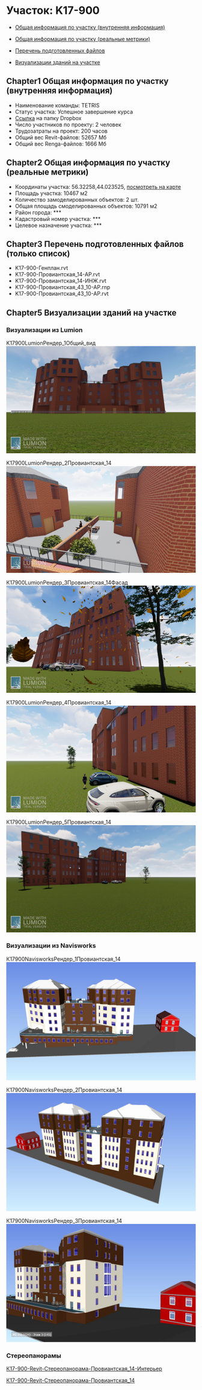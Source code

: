 # Участок: K17-900

* [Общая информация по участку (внутренняя информация)](#Chapter1)

* [Общая информация по участку (реальные метрики)](#Chapter2)

* [Перечень подготовленных файлов](#Chapter3)

* [Визуализации зданий на участке](#Chapter5)

## <a id="test">Chapter1</a> Общая информация по участку (внутренняя информация)
+ Наименование команды: TETRIS
+ Статус участка: Успешное завершение курса
+ [Ссылка](https://www.dropbox.com/sh/wvvgv1nw1iqred9/AABfQiV1Vzc6VK2U8upMHyx7a/K17_900?dl=0) на папку Dropbox
+ Число участников по проекту: 2 человек
+ Трудозатраты на проект: 200 часов
+ Общий вес Revit-файлов: 52657 Мб
+ Общий вес Renga-файлов: 1666 Мб
## <a id="test">Chapter2</a> Общая информация по участку (реальные метрики)
+ Координаты участка: 56.32258,44.023525, [посмотреть на карте]("yandex.ru/maps/47/nizhny-novgorod/?ll=56.32258%2C44.023525&z=19")
+ Площадь участка: 10467 м2
+ Количество замоделированных объектов: 2 шт.
+ Общая площадь смоделированных объектов: 10791 м2
+ Район города: *** 
+ Кадастровый номер участка: *** 
+ Целевое назначение участка: *** 
## <a id="test">Chapter3</a> Перечень подготовленных файлов (только список)
+ K17-900-Генплан.rvt
+ K17-900-Провиантская_14-АР.rvt
+ K17-900-Провиантская_14-ИНЖ.rvt
+ K17-900-Провиантская_43_10-АР.rnp
+ K17-900-Провиантская_43_10-АР.rvt
## <a id="test">Chapter5</a> Визуализации зданий на участке
### Визуализации из Lumion
K17900LumionРендер_1Общий_вид
![K17-900-Lumion-Рендер_1-Общий_вид](/Images/K17_900/K17-900-Lumion-Рендер_1-Общий_вид_Compressed.jpg)

K17900LumionРендер_2Провиантская_14
![K17-900-Lumion-Рендер_2-Провиантская_14](/Images/K17_900/K17-900-Lumion-Рендер_2-Провиантская_14_Compressed.jpg)

К17900LumionРендер_3Провиантская_14Фасад
![К17-900-Lumion-Рендер_3-Провиантская_14-Фасад](/Images/K17_900/К17-900-Lumion-Рендер_3-Провиантская_14-Фасад_Compressed.jpg)

К17900LumionРендер_4Провиантская_14
![К17-900-Lumion-Рендер_4-Провиантская_14](/Images/K17_900/К17-900-Lumion-Рендер_4-Провиантская_14_Compressed.jpg)

К17900LumionРендер_5Провиантская_14
![К17-900-Lumion-Рендер_5-Провиантская_14](/Images/K17_900/К17-900-Lumion-Рендер_5-Провиантская_14_Compressed.jpg)

### Визуализации из Navisworks
К17900NavisworksРендер_1Провиантская_14
![К17-900-Navisworks-Рендер_1-Провиантская_14](/Images/K17_900/К17-900-Navisworks-Рендер_1-Провиантская_14_Compressed.jpg)

К17900NavisworksРендер_2Провиантская_14
![К17-900-Navisworks-Рендер_2-Провиантская_14](/Images/K17_900/К17-900-Navisworks-Рендер_2-Провиантская_14_Compressed.jpg)

К17900NavisworksРендер_3Провиантская_14
![К17-900-Navisworks-Рендер_3-Провиантская_14](/Images/K17_900/К17-900-Navisworks-Рендер_3-Провиантская_14_Compressed.jpg)

### Стереопанорамы
[К17-900-Revit-Стереопанорама-Провиантская_14-Интерьер](https://pano.autodesk.com/pano.html?url=jpgs/15a6952f-e0f5-4e72-864a-9d48108b7841&version=2)

[К17-900-Revit-Стереопанорама-Провиантская_14](https://pano.autodesk.com/pano.html?url=jpgs/ac65a7de-a14b-4290-a978-f1cefd4250f2&version=2)

